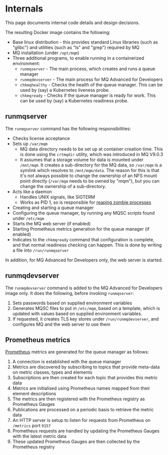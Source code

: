 # Internals

This page documents internal code details and design decisions.

The resulting Docker image contains the following:

* Base linux distribution - this provides standard Linux libraries (such as "glibc") and utilities (such as "ls" and "grep") required by MQ
* MQ installation (under `/opt/mqm`)
* Three additional programs, to enable running in a containerized environment:
   - `runmqserver` - The main process, which creates and runs a queue manager
   - `runmqdevserver` - The main process for MQ Advanced for Developers
   - `chkmqhealthy` - Checks the health of the queue manager.  This can be used by (say) a Kubernetes liveness probe.
   - `chkmqready` - Checks if the queue manager is ready for work.  This can be used by (say) a Kubernetes readiness probe.

## runmqserver
The `runmqserver` command has the following responsibilities:

* Checks license acceptance
* Sets up `/var/mqm`
    - MQ data directory needs to be set up at container creation time.  This is done using the `crtmqdir` utility, which was introduced in MQ V9.0.3
    - It assumes that a storage volume for data is mounted under `/mnt/mqm`.  It creates a sub-directory for the MQ data, so `/var/mqm` is a symlink which resolves to `/mnt/mqm/data`.  The reason for this is that it's not always possible to change the ownership of an NFS mount point directly (`/var/mqm` needs to be owned by "mqm"), but you can change the ownership of a sub-directory.
* Acts like a daemon
    - Handles UNIX signals, like SIGTERM
    - Works as PID 1, so is responsible for [reaping zombie processes](https://blog.phusion.nl/2015/01/20/docker-and-the-pid-1-zombie-reaping-problem/)
* Creating and starting a queue manager
* Configuring the queue manager, by running any MQSC scripts found under `/etc/mqm`
* Starts the MQ web server (if enabled)
* Starting Prometheus metrics generation for the queue manager (if enabled)
* Indicates to the `chkmqready` command that configuration is complete, and that normal readiness checking can happen.  This is done by writing a file into `/run/runmqserver`

In addition, for MQ Advanced for Developers only, the web server is started.

## runmqdevserver
The `runmqdevserver` command is added to the MQ Advanced for Developers image only.  It does the following, before invoking `runmqserver`:

1. Sets passwords based on supplied environment variables
2. Generates MQSC files to put in `/etc/mqm`, based on a template, which is updated with values based on supplied environment variables.
3. If requested, it creates TLS key stores under `/run/runmqdevserver`, and configures MQ and the web server to use them

## Prometheus metrics
[Prometheus](https://prometheus.io) metrics are generated for the queue manager as follows:

1. A connection is established with the queue manager
2. Metrics are discovered by subscribing to topics that provide meta-data on metric classes, types and elements
3. Subscriptions are then created for each topic that provides this metric data
4. Metrics are initialised using Prometheus names mapped from their element descriptions
5. The metrics are then registered with the Prometheus registry as Prometheus Gauges
6. Publications are processed on a periodic basis to retrieve the metric data
7. An HTTP server is setup to listen for requests from Prometheus on `/metrics` port `9157`
8. Prometheus requests are handled by updating the Prometheus Gauges with the latest metric data
9. These updated Prometheus Gauges are then collected by the Prometheus registry

